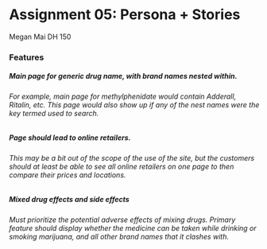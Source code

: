 # Assignment 05: Persona + Stories
Megan Mai DH 150
### Features
##### Main page for generic drug name, with brand names nested within.
###### For example, main page for methylphenidate would contain Adderall, Ritalin, etc. This page would also show up if any of the nest names were the key termed used to search.
##### Page should lead to online retailers. 
###### This may be a bit out of the scope of the use of the site, but the customers should at least be able to see all online retailers on one page to then compare their prices and locations.
##### Mixed drug effects and side effects
###### Must prioritize the potential adverse effects of mixing drugs. Primary feature should display whether the medicine can be taken while drinking or smoking marijuana, and all other brand names that it clashes with.
